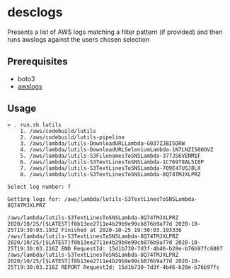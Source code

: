 # desclogs
Presents a list of AWS logs matching a filter pattern (if provided) and then runs awslogs against the users chosen selection

## Prerequisites
* boto3
* [awslogs](https://github.com/jorgebastida/awslogs)

## Usage
```
> . run.sh lutils
    1. /aws/codebuild/lutils
    2. /aws/codebuild/lutils-pipeline
    3. /aws/lambda/lutils-DownloadURLLambda-G037ZJBI5DRW
    4. /aws/lambda/lutils-DownloadURLSeleniumLambda-1N7LNZIS00OVZ
    5. /aws/lambda/lutils-S3FilenamesToSNSLambda-377JS6VENM1F
    6. /aws/lambda/lutils-S3TextLinesToSNSLambda-1C769T8AL5I0P
    7. /aws/lambda/lutils-S3TextLinesToSNSLambda-709E47USJ8LX
    8. /aws/lambda/lutils-S3TextLinesToSNSLambda-8Q74TMJXLPRZ

Select log number: 7

Getting logs for: /aws/lambda/lutils-S3TextLinesToSNSLambda-8Q74TMJXLPRZ

/aws/lambda/lutils-S3TextLinesToSNSLambda-8Q74TMJXLPRZ 2020/10/25/[$LATEST]f8b13ee2711e4b29b9e99cb876b9a77d 2020-10-25T19:30:03.193Z Finished at 2020-10-25 19:30:03.193336
/aws/lambda/lutils-S3TextLinesToSNSLambda-8Q74TMJXLPRZ 2020/10/25/[$LATEST]f8b13ee2711e4b29b9e99cb876b9a77d 2020-10-25T19:30:03.216Z END RequestId: 15d1b730-7d3f-4b46-b28e-b76b97fc6087
/aws/lambda/lutils-S3TextLinesToSNSLambda-8Q74TMJXLPRZ 2020/10/25/[$LATEST]f8b13ee2711e4b29b9e99cb876b9a77d 2020-10-25T19:30:03.216Z REPORT RequestId: 15d1b730-7d3f-4b46-b28e-b76b97fc

```

